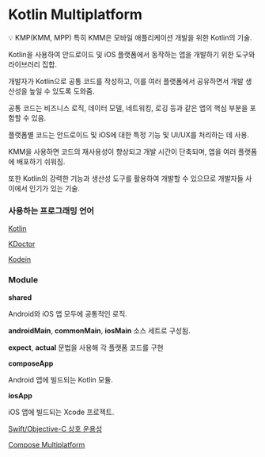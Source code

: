 # Kotlin Multiplatform

<aside>
💡 KMP(KMM, MPP) 특히 KMM은 모바일 애플리케이션 개발을 위한 Kotlin의 기술.

Kotlin을 사용하여 안드로이드 및 iOS 플랫폼에서 동작하는 앱을 개발하기 위한 도구와 라이브러리 집합.

개발자가 Kotlin으로 공통 코드를 작성하고, 이를 여러 플랫폼에서 공유하면서 개발 생산성을 높일 수 있도록 도와줌. 

공통 코드는 비즈니스 로직, 데이터 모델, 네트워킹, 로깅 등과 같은 앱의 핵심 부분을 포함할 수 있음. 

플랫폼별 코드는 안드로이드 및 iOS에 대한 특정 기능 및 UI/UX를 처리하는 데 사용.

KMM을 사용하면 코드의 재사용성이 향상되고 개발 시간이 단축되며, 앱을 여러 플랫폼에 배포하기 쉬워짐. 

또한 Kotlin의 강력한 기능과 생산성 도구를 활용하여 개발할 수 있으므로 개발자들 사이에서 인기가 있는 기술.

</aside>

### **사용하는 프로그래밍 언어**

[Kotlin](../../Programming%20Language%204c228d6fa2444e4b8440840588bfaef0/Kotlin%20d3702579c4774777b0e880ce2ebbdae8.md)

[KDoctor](Kotlin%20Multiplatform%20fd180ee6bb2d4123840548162143a969/KDoctor%20d307d53bf8494e4e9f2c4f2acf413f15.md)

[Kodein](Kotlin%20Multiplatform%20fd180ee6bb2d4123840548162143a969/Kodein%207ee8d6e8662a4e03b152387b95aec1b3.md)

### Module

**shared**

Android와 iOS 앱 모두에 공통적인 로직.

**androidMain**, **commonMain**, **iosMain**  소스 세트로 구성됨.

**expect**, **actual** 문법을 사용해 각 플랫폼 코드를 구현

**composeApp**

Android 앱에 빌드되는 Kotlin 모듈.

**iosApp**

iOS 앱에 빌드되는 Xcode 프로젝트.

[Swift/Objective-C 상호 운용성](Kotlin%20Multiplatform%20fd180ee6bb2d4123840548162143a969/Swift%20Objective-C%20%E1%84%89%E1%85%A1%E1%86%BC%E1%84%92%E1%85%A9%20%E1%84%8B%E1%85%AE%E1%86%AB%E1%84%8B%E1%85%AD%E1%86%BC%E1%84%89%E1%85%A5%E1%86%BC%20f01a5f4a054f4502845ef07c47dfc8d2.md)

[Compose Multiplatform](Kotlin%20Multiplatform%20fd180ee6bb2d4123840548162143a969/Compose%20Multiplatform%2024b683c77035484a9f9637e2995accad.md)
